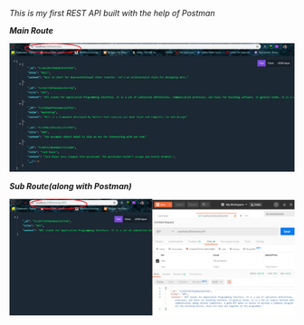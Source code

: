 <i>This is my first REST API built with the help of Postman </i>

 <bold><i><strong>Main Route</strong></i></bold>
 
![Main Route](mainRoute.png)

 <bold><i><strong>Sub Route(along with Postman)</strong></i></bold>
 
 ![Sub Route](subRoute.png)
